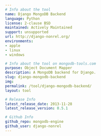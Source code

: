 ```yaml
---
# Info about the tool
name: Django MongoDB Backend
language: Python
license: 2-clause BSD
maintained: Actively Maintained
support: unsupported
url: http://django-nonrel.org/
environments:
- apple
- linux
- windows

# Info about the tool on mongodb-tools.com
purpose: Object Document Mapper
description: A MongoDB backend for Django.
slug: django-mongodb-backend
img: 
permalink: /tool/django-mongodb-backend/
layout: tool

# Release Info
latest_release_date: 2013-11-28
latest_release_version: 0.5.1

# Github Info
github_repo: mongodb-engine
github_user: django-nonrel
---
```


